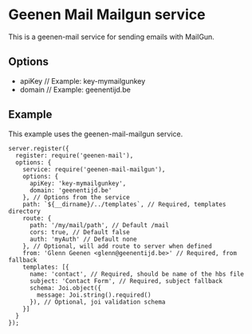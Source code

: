 # Geenen Mail Mailgun service

This is a geenen-mail service for sending emails with MailGun.

## Options

- apiKey // Example: key-mymailgunkey
- domain // Example: geenentijd.be

## Example

This example uses the geenen-mail-mailgun service.

```
server.register({
  register: require('geenen-mail'),
  options: {
    service: require('geenen-mail-mailgun'),
    options: {
      apiKey: 'key-mymailgunkey',
      domain: 'geenentijd.be'
    }, // Options from the service
    path: `${__dirname}/../templates`, // Required, templates directory
    route: {
      path: '/my/mail/path', // Default /mail
      cors: true, // Default false
      auth: 'myAuth' // Default none
    }, // Optional, will add route to server when defined
    from: 'Glenn Geenen <glenn@geenentijd.be>' // Required, from fallback
    templates: [{
      name: 'contact', // Required, should be name of the hbs file
      subject: 'Contact Form', // Required, subject fallback
      schema: Joi.object({
        message: Joi.string().required()
      }), // Optional, joi validation schema
    }]
  }
});
```